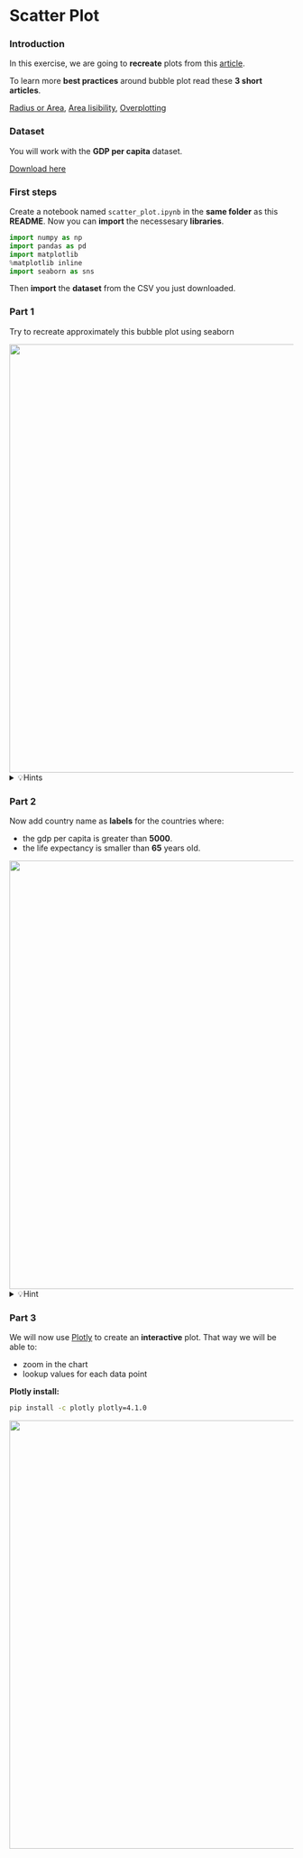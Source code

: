 # Scatter Plot
### Introduction

In this exercise, we are going to **recreate** plots from this [article](https://www.data-to-viz.com/story/ThreeNum.html).

To learn more **best practices** around bubble plot read these **3 short articles**.

[Radius or Area](https://www.data-to-viz.com/caveat/radius_or_area.html),
[Area lisibility](https://www.data-to-viz.com/caveat/area_hard.html),
[Overplotting](https://www.data-to-viz.com/caveat/overplotting.html)

### Dataset

You will work with the **GDP per capita** dataset.

[Download here](https://raw.githubusercontent.com/holtzy/data_to_viz/master/Example_dataset/4_ThreeNum.csv)

### First steps

Create a notebook named `scatter_plot.ipynb` in the **same folder** as this **README**.
Now you can **import** the necessesary **libraries**.

```python
import numpy as np
import pandas as pd
import matplotlib
%matplotlib inline
import seaborn as sns
```

Then **import** the **dataset** from the CSV you just downloaded.

### Part 1

Try to recreate approximately this bubble plot using seaborn

<img src="https://www.data-to-viz.com/story/ThreeNum_files/figure-html/unnamed-chunk-2-1.png" width="760">

<details>
  <summary markdown='span'>💡Hints</summary>
  <ul>
    <li>You will need to use <code>hue</code> and <code>size</code> arguments</li>
    <li>You will have to adjust bubble size with <code>sizes</code></li>
    <li>You can adjust the legend with <code>bbox_to_anchor</code> and <code>loc</code> argument</li>
    <li>You can change axes visibility with <code>Axes.spines()</code></li>
    <li>You can display the grid with <code>Axes.grid()</code></li>
    <li>You can change ticks aspect with <code>Axes.tick_params()</code></li>
    <li><code>handles, labels = ax.get_legend_handles_labels()</code> could be helpful</li>
    <li>You can change the <code>palette</code> of colors</li>
  </ul>
</details>

### Part 2

Now add country name as **labels** for the countries where:
- the gdp per capita is greater than **5000**.
- the life expectancy is smaller than **65** years old.

<img src="https://www.data-to-viz.com/story/ThreeNum_files/figure-html/unnamed-chunk-4-1.png" width="760">

<details>
  <summary markdown='span'>💡Hint</summary>
  You can use <code>Axes.text()</code> and <code>DataFrame.iterrows()</code>
</details>

### Part 3

We will now use [Plotly](https://plot.ly/python/bubble-charts/) to create an **interactive** plot.
That way we will be able to:
- zoom in the chart
- lookup values for each data point

**Plotly install:**

```sh
pip install -c plotly plotly=4.1.0
```

<img src="https://i.ibb.co/9y0JLbF/Screen-Shot-2019-10-15-at-16-34-09.png" width="760">
